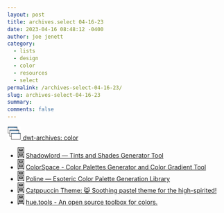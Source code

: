 ```yaml
---
layout: post
title: archives.select 04-16-23
date: 2023-04-16 08:48:12 -0400
author: joe jenett
category:
  - lists
  - design
  - color
  - resources
  - select
permalink: /archives-select-04-16-23/
slug: archives-select-04-16-23
summary: 
comments: false
---
```

<a title="dwt-archives: color" href="https://dwt-archives.joejenett.com/category/color/"><img src="/images/stack.png" alt="" height="32"> dwt-archives: color</a>
<ul class="select">
<li><a title="dwt-archives: ‘simple color tints and shade generator’" href="https://dwt-archives.joejenett.com/simple-color-tints-and-shade-generator/"><img src="/images/select.png" alt="" height="24"></a> <a title="Shadowlord — Tints and Shades Generator Tool" href="https://noeldelgado.github.io/shadowlord/#51d8ff">Shadowlord — Tints and Shades Generator Tool</a></li>
<li><a title="dwt-archives: generates palettes and gradients" href="https://dwt-archives.joejenett.com/generates-palettes-and-gradients/"><img src="/images/select.png" alt="" height="24"></a> <a title="ColorSpace - Color Palettes Generator and Color Gradient Tool" href="https://mycolor.space/">ColorSpace - Color Palettes Generator and Color Gradient Tool</a></li>
<li><a title="dwt-archives: “May this compendium serve you in your quest for the ultimate color palette.”" href="https://dwt-archives.joejenett.com/may-this-compendium-serve-you-in-your-quest-for-the-ultimate-color-palette/"><img src="/images/select.png" alt="" height="24"></a> <a title="Poline — Esoteric Color Palette Generation Library" href="https://meodai.github.io/poline/">Poline — Esoteric Color Palette Generation Library</a></li>
<li><a title="dwt-archives: ‘😸 soothing pastel theme for the high-spirited!’" href="https://dwt-archives.joejenett.com/%f0%9f%98%b8-soothing-pastel-theme-for-the-high-spirited/"><img src="/images/select.png" alt="" height="24"></a> <a title="GitHub - catppuccin/catppuccin: 😸 Soothing pastel theme for the high-spirited!" href="https://github.com/catppuccin/catppuccin">Catppuccin Theme: 😸 Soothing pastel theme for the high-spirited!</a></li>
<li><a title="dwt-archives: ‘an open source toolbox for colors’" href="https://dwt-archives.joejenett.com/an-open-source-toolbox-for-colors/"><img src="/images/select.png" alt="" height="24"></a> <a title="hue.tools - An open source toolbox for colors." href="https://hue.tools/">hue.tools - An open source toolbox for colors.</a></li>
</ul>

<a href="https://brid.gy/publish/mastodon"></a>